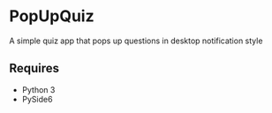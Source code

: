 # PopUpQuiz
A simple quiz app that pops up questions in desktop notification style


## Requires
- Python 3
- PySide6
